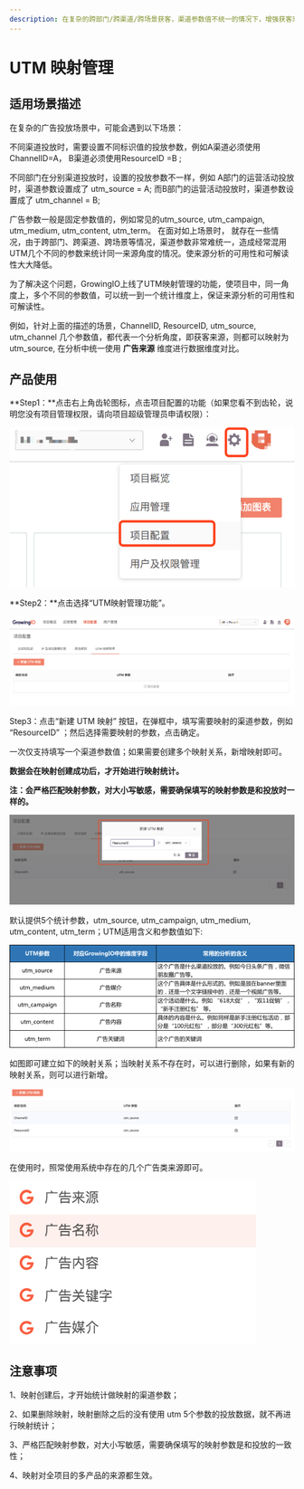 ```yaml
---
description: 在复杂的跨部门/跨渠道/跨场景获客，渠道参数值不统一的情况下，增强获客来源分析的可用性和可解读性
---
```


# UTM 映射管理

## 适用场景描述

在复杂的广告投放场景中，可能会遇到以下场景：

不同渠道投放时，需要设置不同标识值的投放参数，例如A渠道必须使用ChannelID=A， B渠道必须使用ResourceID =B ;

不同部门在分别渠道投放时，设置的投放参数不一样，例如 A部门的运营活动投放时，渠道参数设置成了 utm\_source = A;  而B部门的运营活动投放时，渠道参数设置成了 utm\_channel = B;

广告参数一般是固定参数值的，例如常见的utm\_source, utm\_campaign, utm\_medium, utm\_content, utm\_term。 在面对如上场景时， 就存在一些情况，由于跨部门、跨渠道、跨场景等情况，渠道参数非常难统一，造成经常混用UTM几个不同的参数来统计同一来源角度的情况。使来源分析的可用性和可解读性大大降低。

为了解决这个问题，GrowingIO上线了UTM映射管理的功能，使项目中，同一角度上，多个不同的参数值，可以统一到一个统计维度上，保证来源分析的可用性和可解读性。

例如，针对上面的描述的场景，ChannelID, ResourceID, utm\_source, utm\_channel 几个参数值，都代表一个分析角度，即获客来源，则都可以映射为utm\_source, 在分析中统一使用 **广告来源** 维度进行数据维度对比。

## 产品使用

**Step1：**点击右上角齿轮图标，点击项目配置的功能（如果您看不到齿轮，说明您没有项目管理权限，请向项目超级管理员申请权限）：

![&#x9879;&#x76EE;&#x914D;&#x7F6E;&#x5165;&#x53E3;](../.gitbook/assets/image%20%28266%29.png)

**Step2：**点击选择“UTM映射管理功能”。

![UTM&#x6620;&#x5C04;&#x529F;&#x80FD;&#x5165;&#x53E3;](../.gitbook/assets/image%20%28308%29.png)

Step3：点击“新建 UTM 映射” 按钮，在弹框中，填写需要映射的渠道参数，例如 “ResourceID” ；然后选择需要映射的参数，点击确定。

一次仅支持填写一个渠道参数值；如果需要创建多个映射关系，新增映射即可。

**数据会在映射创建成功后，才开始进行映射统计。**

**注：会严格匹配映射参数，对大小写敏感，需要确保填写的映射参数是和投放时一样的。**

![&#x586B;&#x5199;&#x6620;&#x5C04;&#x53C2;&#x6570;](../.gitbook/assets/image%20%28324%29.png)

默认提供5个统计参数，utm\_source, utm\_campaign, utm\_medium, utm\_content, utm\_term；UTM适用含义和参数值如下:

![UTM&#x7C7B;&#x53C2;&#x6570;&#x91CA;&#x4E49;](../.gitbook/assets/image%20%28263%29.png)

如图即可建立如下的映射关系；当映射关系不存在时，可以进行删除，如果有新的映射关系，则可以进行新增。

![](../.gitbook/assets/image%20%28234%29.png)

在使用时，照常使用系统中存在的几个广告类来源即可。

![](../.gitbook/assets/image%20%28138%29.png)

##  注意事项

1、映射创建后，才开始统计做映射的渠道参数；

2、如果删除映射，映射删除之后的没有使用 utm 5个参数的投放数据，就不再进行映射统计；

3、严格匹配映射参数，对大小写敏感，需要确保填写的映射参数是和投放的一致性；

4、映射对全项目的多产品的来源都生效。



